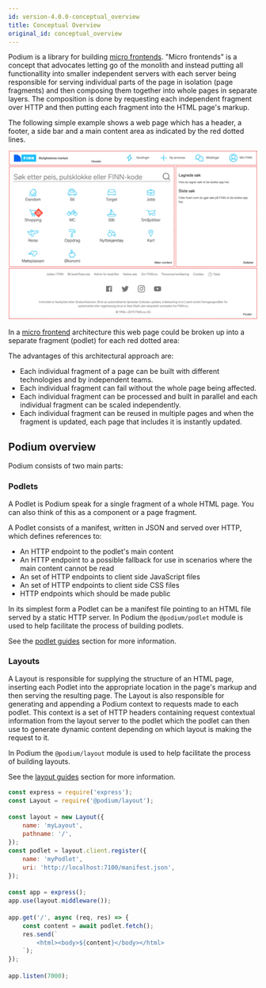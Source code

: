 ```yaml
---
id: version-4.0.0-conceptual_overview
title: Conceptual Overview
original_id: conceptual_overview
---
```


Podium is a library for building [micro frontends](https://micro-frontends.org/). "Micro frontends" is a concept that advocates letting go of the monolith and instead putting all functionallity into smaller independent servers with each server being responsible for serving individual parts of the page in isolation (page fragments) and then composing them together into whole pages in separate layers. The composition is done by requesting each independent fragment over HTTP and then putting each fragment into the HTML page's markup.

The following simple example shows a web page which has a header, a footer, a side bar and a main content area as indicated by the red dotted lines.

![](/img/finn-fragments.jpg)

In a [micro frontend](https://micro-frontends.org/) architecture this web page could be broken up into a separate fragment (podlet) for each red dotted area:

The advantages of this architectural approach are:

-   Each individual fragment of a page can be built with different technologies and by independent teams.
-   Each individual fragment can fail without the whole page being affected.
-   Each individual fragment can be processed and built in parallel and each individual fragment can be scaled independently.
-   Each individual fragment can be reused in multiple pages and when the fragment is updated, each page that includes it is instantly updated.

## Podium overview

Podium consists of two main parts:

### Podlets

A Podlet is Podium speak for a single fragment of a whole HTML page. You can also think of this as a component or a page fragment.

A Podlet consists of a manifest, written in JSON and served over HTTP, which defines references to:

-   An HTTP endpoint to the podlet's main content
-   An HTTP endpoint to a possible fallback for use in scenarios where the main content cannot be read
-   An set of HTTP endpoints to client side JavaScript files
-   An set of HTTP endpoints to client side CSS files
-   HTTP endpoints which should be made public

In its simplest form a Podlet can be a manifest file pointing to an HTML file served by a static HTTP server. In Podium the `@podium/podlet` module is used to help facilitate the process of building podlets.

See the [podlet guides](podlet/getting_started.md) section for more information.

### Layouts

A Layout is responsible for supplying the structure of an HTML page, inserting each Podlet into the appropriate location in the page's markup and then serving the resulting page. The Layout is also responsible for generating and appending a Podium context to requests made to each podlet. This context is a set of HTTP headers containing request contextual information from the layout server to the podlet which the podlet can then use to generate dynamic content depending on which layout is making the request to it.

In Podium the `@podium/layout` module is used to help facilitate the process of building layouts.

See the [layout guides](layout/getting_started.md) section for more information.

```js
const express = require('express');
const Layout = require('@podium/layout');

const layout = new Layout({
    name: 'myLayout',
    pathname: '/',
});
const podlet = layout.client.register({
    name: 'myPodlet',
    uri: 'http://localhost:7100/manifest.json',
});

const app = express();
app.use(layout.middleware());

app.get('/', async (req, res) => {
    const content = await podlet.fetch();
    res.send(`
        <html><body>${content}</body></html>
    `);
});

app.listen(7000);
```
